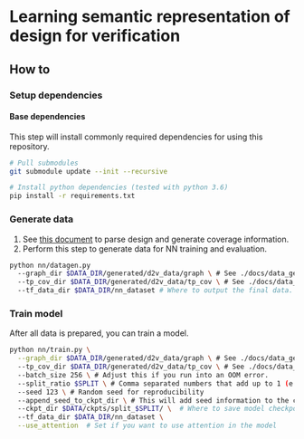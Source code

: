# Learning semantic representation of design for verification

## How to

### Setup dependencies

#### Base dependencies

This step will install commonly required dependencies for using this repository.

```bash
# Pull submodules
git submodule update --init --recursive

# Install python dependencies (tested with python 3.6)
pip install -r requirements.txt
```

### Generate data

1. See [this document](./docs/data_generation.md) to parse design and generate coverage information.
2. Perform this step to generate data for NN training and evaluation.

```bash
python nn/datagen.py
  --graph_dir $DATA_DIR/generated/d2v_data/graph \ # See ./docs/data_generation.md to generate this
  --tp_cov_dir $DATA_DIR/generated/d2v_data/tp_cov \ # See ./docs/data_generation.md to generate this
  --tf_data_dir $DATA_DIR/nn_dataset # Where to output the final data.
```

### Train model

After all data is prepared, you can train a model.

```bash
python nn/train.py \
  --graph_dir $DATA_DIR/generated/d2v_data/graph \ # See ./docs/data_generation.md to generate this
  --tp_cov_dir $DATA_DIR/generated/d2v_data/tp_cov \ # See ./docs/data_generation.md to generate this
  --batch_size 256 \ # Adjust this if you run into an OOM error.
  --split_ratio $SPLIT \ # Comma separated numbers that add up to 1 (e.g. 0.7,0.2,0.1)
  --seed 123 \ # Random seed for reproducibility
  --append_seed_to_ckpt_dir \ # This will add seed information to the checkpoint directory name
  --ckpt_dir $DATA/ckpts/split_$SPLIT/ \  # Where to save model checkpoints
  --tf_data_dir $DATA_DIR/nn_dataset \
  --use_attention  # Set if you want to use attention in the model
```
